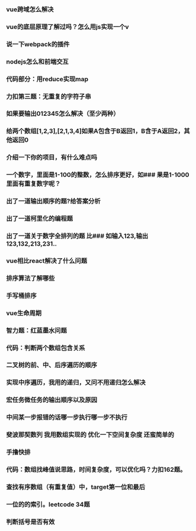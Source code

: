 ### vue跨域怎么解决
### vue的底层原理了解过吗？怎么用js实现一个v
### 说一下webpack的插件
### nodejs怎么和前端交互
### 代码部分：用reduce实现map
### 力扣第三题：无重复的字符子串
### 如果要输出012345怎么解决（至少两种）
### 给两个数组[1,2,3],[2,1,3,4]如果A包含于B返回1，B含于A返回2，其他返回0
### 介绍一下你的项目，有什么难点吗
### 一个数字，里面是1-100的整数，怎么排序更好，如### 果是1-1000里面有重复数字呢？
### 出了一道输出顺序的题?给答案分析
### 出了一道柯里化的编程题
### 出了一道关于数字全排列的题 比### 如输入123,输出123,132,213,231..
### vue相比react解决了什么问题
### 排序算法了解哪些
### 手写桶排序
### vue生命周期
### 智力题：红蓝墨水问题
### 代码：判断两个数组包含关系
### 二叉树的前、中、后序遍历的顺序
### 实现中序遍历，我用的递归，又问不用递归怎么解决
### 宏任务微任务的输出顺序以及原因
### 中间某一步报错的话哪一步执行哪一步不执行
### 斐波那契数列 我用数组实现的 优化一下空间复杂度 还蛮简单的
### 手撸快排
### 代码：数组找峰值说思路，时间复杂度，可以优化吗？力扣162题。
### 查找有序数组（有重复值）中，target第一位和最后
### 一位的的索引。leetcode 34题
### 判断括号是否有效